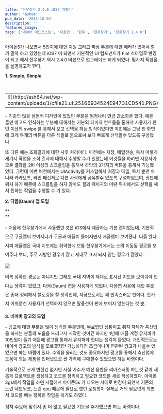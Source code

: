 ```yaml
---
title: '한우찾기 2.4.0 iOS7 개발기'
author: 'ash84'
pub_date: '2013-10-04'
description: ''
featured_image: ''
tags: ['네이버 애드포스트', '다음맵', '한우', '한우찾기', '한우찾기 2.4.0']
---
```



<span style="font-size: 11pt;">아이폰5가 나오면서 5인치에 대한 지원 그리고 파싱 부분에 대한 에러가 있어서 할까 말까 하고 있었는데 iOS7 이 되면서 기본적인 UI 컴포넌트가 Flat 스타일로 변경이 되고 해서 한우찾기 역시 2.4.0 버전으로 업그레이드 하게 되었다. 몇가지 특징점을 설명하고자 한다. </span>

<span style="font-size: 11pt;">**1. Simple, Simple**</span>

 

<table align="center" border="0" cellpadding="0" cellspacing="5"><tbody><tr><td>![](http://ash84.net/wp-content/uploads/1/cfile21.uf.25166934524E94731CD541.PNG)</td><td>![](http://ash84.net/wp-content/uploads/1/cfile28.uf.263C3934524E9478041489.PNG)</td></tr></tbody></table><span style="font-size: 11pt;">– 기존의 많은 실험적 디자인이 있었던 부분을 엄청나리 만큼 간소화를 했다. 예를 들면 바코드 인식하는 부분에 대해서는 기본의 페이지 컨트롤을 통해서 사용자가 한번 이상의 swipe 를 통해서 보고 선택을 하는 방식이었다면 이번에는 그냥 한 화면에 크게 두개의 버튼을 다른 색깔로 둠으로써 보다 빠르게 선택할수 있도록 구성했다. </span>

<span style="font-size: 11pt;">또 다른 예는 조회결과에 대한 사후 처리이다. 이전에는 저장, 메일전송, 복사 이렇게 세가지 작업을 조회 결과에 대해서 수행할 수가 있었는데 이것들을 하려면 사용자가 모든 결과를 2번 이상의 스크롤링을 통해서 하단의 3가지의 버튼을 통해서 가능했었다. 그런데 이번 버전에서는 UIActivity를 커스텀해서 저장과 메일, 복사 뿐만 아니라 카카오톡, 라인 메신저로 다른 사람에게 공유할수 있도록 구성하였으며, 상단에 위치 하기 때문에 스크롤링을 하지 않아도 결과 페이지의 어떤 위치에서도 선택을 해서 원하는 작업을 수행할 수 가 있다. </span>

<span style="font-size: 11pt;">**2. 다음(Daum) 맵 도입**</span>

<span style="font-size: 11pt;">**  
**</span>

<span style="background-color: transparent; font-size: 9pt; line-height: 1.5;">  
</span>

<span style="background-color: transparent; font-size: 11pt; line-height: 2;">– 처음에 한우찾기에서 사용했던 것은 iOS에서 제공하는 기본 맵이었는데, 기본적으로 구글맵이 보여지다가 구글과 애플이 틀어지면서 애플앱이 보여졌다. 다들 알다시피 애플앱은 국내 지도에는 취약한데 보통 한우찾기에서는 소의 이동동 경로를 보여주다 보니, 주로 지방인 경우가 많고 제대로 표시 되지 않는 경우가 많았다. </span>

<span style="background-color: transparent; font-size: 11pt; line-height: 2;">  
</span>

<span style="background-color: transparent; font-size: 11pt; line-height: 2;"></span>

![](http://ash84.net/wp-content/uploads/1/cfile6.uf.232A4933524E93EA03042C.PNG)

<span style="background-color: transparent; font-size: 11pt; line-height: 2;">  
</span>

<span style="background-color: transparent; font-size: 9pt; line-height: 1.5;">  
</span>

<span style="background-color: transparent; font-size: 9pt; line-height: 2;"><span style="font-size: 11pt;">비록 정확한 경로는 아니지만 그래도 국내 지역이 제대로 표시된 지도를 보여줘야 한다는 생각이 있었고, 다음(Daum) 맵을 </span><span style="font-size: 11pt;">사용하게 되었다. 다음맵 사용에 대한 부분은 좀더 정리해서 블로깅을 할 생각인데, 지금으로서는 꽤 만족스러운 편이다. 한가지 아쉬운건 사용자가 선택하지 않으면 말풍선이 핀에 보이지 않는다는 것 뿐. </span></span>

<span style="background-color: transparent; font-size: 9pt; line-height: 1.5;">  
</span>

<span style="background-color: transparent; font-size: 9pt; line-height: 1.5;">  
</span>

<span style="font-size: 11pt;">**3. 네이버 광고의 도입**</span>

<span style="font-size: 11pt;">– 광고에 대한 부분은 많이 생각한 부분인데, 무료앱인 상황이고 취지 자체가 축산업을 하시는 분들께 도움을 드리고자 시작한 것이긴 하지만 1년에 애플 계정 유지비가 10만원이 들기 때문에 광고를 통해서 유지해야 한다는 생각이 들었다. 개인적으로는 네이버 광고의 방식을 모르겠지만 가능하다면 조금이나마 연관된 광고가 나올수 있었으면 하는 바램이 있다. 수익을 올리는 것도 중요하지만 광고를 통해서 축산업에 도움이 되는 제품을 인터넷으로 싼 가격에 구매할수 있었으면 하는 바램이다. </span>

<span style="font-size: 11pt;">기술적으로 크게 변한건 없지만 사실 가수가 예전 음반을 리마스터링 하는것 같이 새롭게 프로젝트를 생성하고 코드를 정리하고 필요한 코드를 새로 작성하였다. 아이폰 3gs에서 작업을 하던 시절에서 아이폰5s 가 나오는 시대로 변경이 되면서 기존의 느린 네트워크, 느린 cpu 때문에 필요로 했던 로딩창이 실제로 거의 필요없게 되면서 코드를 빼는 행복한 작업을 하기도 하였다. </span>

<span style="font-size: 11pt;">  
</span>

<span style="font-size: 15px; line-height: 29px;">점차 수요에 맞춰서 좀 더 많고 필요한 기능을 추가했으면 하는 바램이다. </span>



